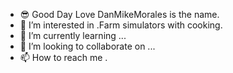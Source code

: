 - 😎 Good Day Love DanMikeMorales is the name. 
- 👀 I’m interested in .Farm simulators with cooking.
- 🌱 I’m currently learning ...
- 💞️ I’m looking to collaborate on ...
- 📫 How to reach me .

<!---
DAN is a ✨ special ✨ repository because its `README.md`. 
--->
